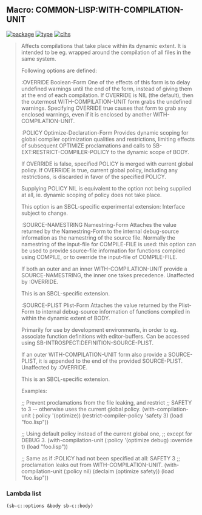 ## Macro: COMMON-LISP:WITH-COMPILATION-UNIT
[![package](https://img.shields.io/badge/Package-COMMON--LISP-5f9ea0.svg?style=social&colorA=999999)](../) [![type](https://img.shields.io/badge/Type-Macro-5f9ea0.svg?style=social&colorA=999999)](../#macro) [![clhs](https://img.shields.io/badge/CLHS-WITH--COMPILATION--UNIT-5f9ea0.svg?style=social&colorA=999999)](http://www.lispworks.com/documentation/HyperSpec/Body/m_w_comp.htm) 

> Affects compilations that take place within its dynamic extent. It is
> intended to be eg. wrapped around the compilation of all files in the same system.
> 
> Following options are defined:
> 
> :OVERRIDE Boolean-Form
> One of the effects of this form is to delay undefined warnings until the
> end of the form, instead of giving them at the end of each compilation.
> If OVERRIDE is NIL (the default), then the outermost
> WITH-COMPILATION-UNIT form grabs the undefined warnings. Specifying
> OVERRIDE true causes that form to grab any enclosed warnings, even if it
> is enclosed by another WITH-COMPILATION-UNIT.
> 
> :POLICY Optimize-Declaration-Form
> Provides dynamic scoping for global compiler optimization qualities and
> restrictions, limiting effects of subsequent OPTIMIZE proclamations and
> calls to SB-EXT:RESTRICT-COMPILER-POLICY to the dynamic scope of BODY.
> 
> If OVERRIDE is false, specified POLICY is merged with current global
> policy. If OVERRIDE is true, current global policy, including any
> restrictions, is discarded in favor of the specified POLICY.
> 
> Supplying POLICY NIL is equivalent to the option not being supplied at
> all, ie. dynamic scoping of policy does not take place.
> 
> This option is an SBCL-specific experimental extension: Interface
> subject to change.
> 
> :SOURCE-NAMESTRING Namestring-Form
> Attaches the value returned by the Namestring-Form to the internal
> debug-source information as the namestring of the source file. Normally
> the namestring of the input-file for COMPILE-FILE is used: this option
> can be used to provide source-file information for functions compiled
> using COMPILE, or to override the input-file of COMPILE-FILE.
> 
> If both an outer and an inner WITH-COMPILATION-UNIT provide a
> SOURCE-NAMESTRING, the inner one takes precedence. Unaffected
> by :OVERRIDE.
> 
> This is an SBCL-specific extension.
> 
> :SOURCE-PLIST Plist-Form
> Attaches the value returned by the Plist-Form to internal debug-source
> information of functions compiled in within the dynamic extent of BODY.
> 
> Primarily for use by development environments, in order to eg. associate
> function definitions with editor-buffers. Can be accessed using
> SB-INTROSPECT:DEFINITION-SOURCE-PLIST.
> 
> If an outer WITH-COMPILATION-UNIT form also provide a SOURCE-PLIST, it
> is appended to the end of the provided SOURCE-PLIST. Unaffected
> by :OVERRIDE.
> 
> This is an SBCL-specific extension.
> 
> Examples:
> 
> ;; Prevent proclamations from the file leaking, and restrict
> ;; SAFETY to 3 -- otherwise uses the current global policy.
> (with-compilation-unit (:policy '(optimize))
> (restrict-compiler-policy 'safety 3)
> (load "foo.lisp"))
> 
> ;; Using default policy instead of the current global one,
> ;; except for DEBUG 3.
> (with-compilation-unit (:policy '(optimize debug)
> :override t)
> (load "foo.lisp"))
> 
> ;; Same as if :POLICY had not been specified at all: SAFETY 3
> ;; proclamation leaks out from WITH-COMPILATION-UNIT.
> (with-compilation-unit (:policy nil)
> (declaim (optimize safety))
> (load "foo.lisp"))

### Lambda list
```cl
(sb-c::options &body sb-c::body)
```

